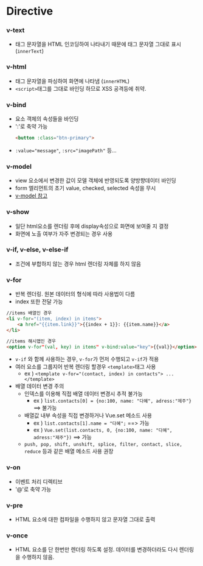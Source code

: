 # Directive

### v-text
* 태그 문자열을 HTML 인코딩하여 나타내기 때문에 태그 문자열 그대로 표시 (`innerText`)

### v-html
* 태그 문자열을 파싱하여 화면에 나타냄 (`innerHTML`)
* `<script>`태그를 그대로 바인딩 하므로 XSS 공격등에 취약.

### v-bind
 * 요소 객체의 속성들을 바인딩
 * ':'로 축약 가능 
    ```html
    <button :class="btn-primary">
    ```
* `:value="message"`, `:src="imagePath"` 등...

### v-model
* view 요소에서 변경한 값이 모델 객체에 반영되도록 양방향데이터 바인딩
* form 엘리먼트의 초기 value, checked, selected 속성을 무시
* [v-model 참고](https://kr.vuejs.org/v2/guide/forms.html)

### v-show
* 일단 html요소를 렌더링 후에 display속성으로 화면에 보여줄 지 결정
* 화면에 노출 여부가 자주 변경되는 경우 사용

### v-if, v-else, v-else-if
* 조건에 부합하지 않는 경우 html 렌더링 자체를 하지 않음

### v-for
* 반복 렌더링. 원본 데이터의 형식에 따라 사용법이 다름
* index 또한 전달 가능
```html
//items 배열인 경우
<li v-for="(item, index) in items">
    <a href="{{item.link}}">{{index + 1}}: {{item.name}}</a>
</li>
```

```html
//items 해시맵인 경우
<option v-for"(val, key) in items" v-bind:value="key">{{val}}</option>
```
* `v-if` 와 함께 사용하는 경우, `v-for`가 먼저 수행되고 `v-if`가 적용
* 여러 요소를 그룹지어 반복 렌더링 할경우 `<template>`태그 사용
   * ex ) `<template v-for="(contact, index) in contacts"> ... </template>`
* 배열 데이터 변경 주의
   * 인덱스를 이용해 직접 배열 데이터 변경시 추적 불가능 
        * ex ) `list.contacts[0] = {no:100, name: "다혜", adress:"제주"}` ==> 불가능
    * 배열값 내부 속성을 직접 변경하거나 Vue.set 메소드 사용
        * ex ) `list.contacts[1].name = "다혜";` ==> 가능
        * ex ) `Vue.set(list.contacts, 0, {no:100, name: "다혜", adress:"제주"})` ==> 가능
    * `push, pop, shift, unshift, splice, filter, contact, slice, reduce` 등과 같은 배열 메소드 사용 권장

### v-on
* 이벤트 처리 디렉티브
* '@'로 축약 가능

### v-pre
* HTML 요소에 대한 컴파일을 수행하지 않고 문자열 그대로 출력

### v-once 
* HTML 요소를 단 한번만 렌더링 하도록 설정. 데이터를 변경하더라도 다시 렌더링을 수행하지 않음.
